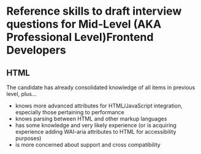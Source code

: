 # Reference skills to draft interview questions for Mid-Level (AKA Professional Level)Frontend Developers

## HTML

The candidate has already consolidated knowledge of all items in previous level, plus...

* knows more advanced attributes for HTML/JavaScript integration, especially those pertaining to performance
* knows parsing between HTML and other markup languages
* has some knowledge and very likely experience (or is acquiring experience adding WAI-aria attributes to HTML for accessibility purposes)
* is more concerned about support and cross compatibility
